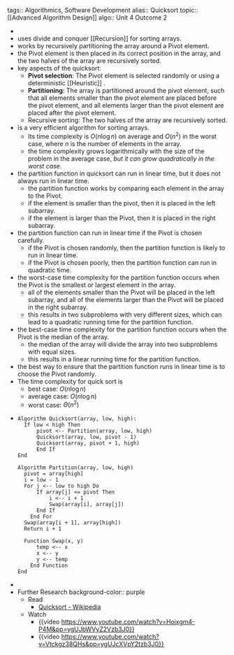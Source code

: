 tags:: Algorithmics, Software Development
alias:: Quicksort
topic:: [[Advanced Algorithm Design]]
algo:: Unit 4 Outcome 2

-
- uses divide and conquer [[Recursion]] for sorting arrays.
- works by recursively partitioning the array around a Pivot element.
- the Pivot element is then placed in its correct position in the array, and the two halves of the array are recursively sorted.
- key aspects of the quicksort:
	- **Pivot selection**: The Pivot element is selected randomly or using a deterministic [[Heuristic]] .
	- **Partitioning**: The array is partitioned around the pivot element, such that all elements smaller than the pivot element are placed before the pivot element, and all elements larger than the pivot element are placed after the pivot element.
	- Recursive sorting: The two halves of the array are recursively sorted.
- is a very efficient algorithm for sorting arrays.
	- Its time complexity is $O(n \log n)$ on average and $O(n^2)$ in the worst case, where $n$ is the number of elements in the array.
	- the time complexity grows logarithmically with the size of the problem in the average case, *but it can grow quadratically in the worst case*.
- the partition function in quicksort can run in linear time, but it does not always run in linear time.
	- the partition function works by comparing each element in the array to the Pivot.
	- if the element is smaller than the pivot, then it is placed in the left subarray.
	- if the element is larger than the Pivot, then it is placed in the right subarray.
- the partition function can run in linear time if the Pivot is chosen carefully.
	- if the Pivot is chosen randomly, then the partition function is likely to run in linear time.
	- if the Pivot is chosen poorly, then the partition function can run in quadratic time.
- the worst-case time complexity for the partition function occurs when the Pivot is the smallest or largest element in the array.
	- all of the elements smaller than the Pivot will be placed in the left subarray, and all of the elements larger than the Pivot will be placed in the right subarray.
	- this results in two subproblems with very different sizes, which can lead to a quadratic running time for the partition function.
- the best-case time complexity for the partition function occurs when the Pivot is the median of the array.
	- the median of the array will divide the array into two subproblems with equal sizes.
	- this results in a linear running time for the partition function.
- the best way to ensure that the partition function runs in linear time is to choose the Pivot randomly.
- The time complexity for quick sort is
	- best case:  $O(n \log n)$
	- average case: $O(n \log n)$
	- worst case: $\Theta(n^2)$
- ```
  Algorithm Quicksort(array, low, high):
  	If low < high Then
  		pivot <-- Partition(array, low, high)
      	Quicksort(array, low, pivot - 1)
      	Quicksort(array, pivot + 1, high)
     	End If
  End
  
  Algorithm Partition(array, low, high)
  	pivot = array[high]
  	i = low - 1
  	For j <-- low to high Do
  		If array[j] <= pivot Then
  			i <-- i + 1
  			Swap(array[i], array[j])
  		End If
      End For
  	Swap(array[i + 1], array[high])
  	Return i + 1
  
  	Function Swap(x, y)
      	temp <-- x
      	x <-- y
      	y <-- temp
      End Function
  End
  ```
-
- Further Research
  background-color:: purple
	- Read
		- [Quicksort - Wikipedia](https://en.wikipedia.org/wiki/Quicksort)
	- Watch
		- {{video https://www.youtube.com/watch?v=Hoixgm4-P4M&pp=ygUJbWVyZ2Vzb3J0}}
		- {{video https://www.youtube.com/watch?v=Vtckgz38QHs&pp=ygUJcXVpY2tzb3J0}}
